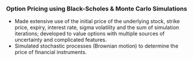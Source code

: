 ### Option Pricing using Black-Scholes & Monte Carlo Simulations
*	Made extensive use of the initial price of the underlying stock, strike price, expiry, interest rate, sigma volatility and the sum of simulation iterations; developed to value options with multiple sources of uncertainty and complicated features.
*	Simulated stochastic processes (Brownian motion) to determine the price of financial instruments.

